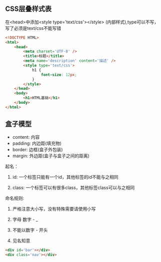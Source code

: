 ## CSS层叠样式表

在\<head>中添加\<style type='text/css'>\</style> (内部样式),type可以不写，写了必须是text/css不能写错

```html
<!DOCTYPE HTML>
<html>
    <head>
        <meta charset='UTF-8' />
        <title>标题</title>
        <meta name='description' content='描述' />
        <style type='text/css'>
            h1 {
                font-size: 12px;
            }
        </style>
    </head>
    <body>
        <h1>HTML基础</h1>
    </body>
</html>
```
    
## 盒子模型

- content: 内容
- padding: 内边距(填充物)
- border: 边框(盒子外包装)
- margin: 外边距(盒子与盒子之间的距离)

起名：

1. id: 一个标签只能有一个id，其他标签的id不能与之相同

2. class: 一个标签可以有很多class，其他标签class可以与之相同

命名规则:

1. 严格注意大小写，没有特殊需要请使用小写
 
2. 字母 数字 - _
    
3. 不能以数字 - 开头

4. 见名知意

```html
<div id='bar'></div>
<div class='nav'></div>
```
    

    